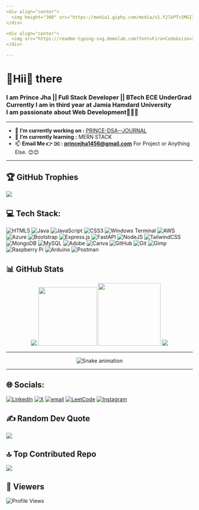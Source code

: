 ```yaml
---
<div align="center">
  <img height="300" src="https://media1.giphy.com/media/v1.Y2lkPTc5MGI3NjExNGl5ajNxNzRvOWJmdTFqYXZpeG1pNGV2eXUzb2R2Mjg4cXZud2VvMCZlcD12MV9pbnRlcm5hbF9naWZfYnlfaWQmY3Q9Zw/78XCFBGOlS6keY1Bil/giphy.gif"  />
</div>

<div align="center">
  <img src="https://readme-typing-svg.demolab.com?font=Fira+Code&size=24&duration=3000&pause=1000&color=FFD700&center=true&vCenter=true&width=500&lines=Hii+I'm+Prince+Jha;Full-Stack+Developer;Tech+Explorer+%26+Builder" alt="Typing SVG" />
</div>

---
```


<h1 align="left">💫Hii👋 there<br></h1>
<h3>I am Prince Jha || Full Stack Developer || BTech ECE UnderGrad<br>
Currently I am in third year at Jamia Hamdard University<br>
I am passionate about Web Development👨🏻‍💻</h3>

<hr>

- 🔭 **I’m currently working on :** [PRINCE-DSA--JOURNAL](https://github.com/iprince10/PRINCE-DSA--Journal)
- 🌱 **I’m currently learning :** MERN STACK
- 📫 **Email Me 👉 ✉️ :** **princejha1456@gmail.com** For Project or Anything Else. 😊😊

---

## 🏆 GitHub Trophies
![](https://github-profile-trophy.vercel.app/?username=iprince10&theme=radical&no-frame=false&no-bg=true&margin-w=4)

## 💻 Tech Stack:
![HTML5](https://img.shields.io/badge/html5-%23E34F26.svg?style=for-the-badge&logo=html5&logoColor=white) ![Java](https://img.shields.io/badge/java-%23ED8B00.svg?style=for-the-badge&logo=openjdk&logoColor=white) ![JavaScript](https://img.shields.io/badge/javascript-%23323330.svg?style=for-the-badge&logo=javascript&logoColor=%23F7DF1E) ![CSS3](https://img.shields.io/badge/css3-%231572B6.svg?style=for-the-badge&logo=css3&logoColor=white) ![Windows Terminal](https://img.shields.io/badge/Windows%20Terminal-%234D4D4D.svg?style=for-the-badge&logo=windows-terminal&logoColor=white) ![AWS](https://img.shields.io/badge/AWS-%23FF9900.svg?style=for-the-badge&logo=amazon-aws&logoColor=white) ![Azure](https://img.shields.io/badge/azure-%230072C6.svg?style=for-the-badge&logo=microsoftazure&logoColor=white) ![Bootstrap](https://img.shields.io/badge/bootstrap-%238511FA.svg?style=for-the-badge&logo=bootstrap&logoColor=white) ![Express.js](https://img.shields.io/badge/express.js-%23404d59.svg?style=for-the-badge&logo=express&logoColor=%2361DAFB) ![FastAPI](https://img.shields.io/badge/FastAPI-005571?style=for-the-badge&logo=fastapi) ![NodeJS](https://img.shields.io/badge/node.js-6DA55F?style=for-the-badge&logo=node.js&logoColor=white) ![TailwindCSS](https://img.shields.io/badge/tailwindcss-%2338B2AC.svg?style=for-the-badge&logo=tailwind-css&logoColor=white) ![MongoDB](https://img.shields.io/badge/MongoDB-%234ea94b.svg?style=for-the-badge&logo=mongodb&logoColor=white) ![MySQL](https://img.shields.io/badge/mysql-4479A1.svg?style=for-the-badge&logo=mysql&logoColor=white) ![Adobe](https://img.shields.io/badge/adobe-%23FF0000.svg?style=for-the-badge&logo=adobe&logoColor=white) ![Canva](https://img.shields.io/badge/Canva-%2300C4CC.svg?style=for-the-badge&logo=Canva&logoColor=white) ![GitHub](https://img.shields.io/badge/github-%23121011.svg?style=for-the-badge&logo=github&logoColor=white) ![Git](https://img.shields.io/badge/git-%23F05033.svg?style=for-the-badge&logo=git&logoColor=white) ![Gimp](https://img.shields.io/badge/Gimp-657D8B?style=for-the-badge&logo=gimp&logoColor=FFFFFF) ![Raspberry Pi](https://img.shields.io/badge/-Raspberry_Pi-C51A4A?style=for-the-badge&logo=Raspberry-Pi) ![Arduino](https://img.shields.io/badge/-Arduino-00979D?style=for-the-badge&logo=Arduino&logoColor=white) ![Postman](https://img.shields.io/badge/Postman-FF6C37?style=for-the-badge&logo=postman&logoColor=white)

## 📊 GitHub Stats

<div align="center">
  <img src="https://github-readme-stats-sigma-five.vercel.app/api?username=iprince10&show_icons=true&theme=radical&include_all_commits=true&count_private=true" />
  <img height="158em" src="https://github-profile-summary-cards.vercel.app/api/cards/profile-details?username=iprince10&theme=radical" />
  <img height="169em" src="https://github-readme-streak-stats.herokuapp.com/?user=iprince10&theme=radical" />
  <img src="https://github-readme-stats.vercel.app/api/top-langs/?username=iprince10&layout=compact&theme=radical" />
</div>

---
<!-- Snake Game Repo View -->

<div align="center">
  <img src="https://profile-readme-generator.com/assets/snake.svg" alt="Snake animation" />
</div>

---

## 🌐 Socials:
[![LinkedIn](https://img.shields.io/badge/LinkedIn-%230077B5.svg?logo=linkedin&logoColor=white)](https://linkedin.com/in/iprince10) 
[![X](https://img.shields.io/badge/X-black.svg?logo=X&logoColor=white)](https://x.com/_xprince10)
[![email](https://img.shields.io/badge/Email-D14836?logo=gmail&logoColor=white)](mailto:princejha1456@gmail.com) 
[![LeetCode](https://img.shields.io/badge/LeetCode-%23FFA116.svg?logo=LeetCode&logoColor=white)](https://leetcode.com/_iprince10)
[![Instagram](https://img.shields.io/badge/Instagram-%23E4405F.svg?logo=Instagram&logoColor=white)](https://instagram.com/_iprince10)


## ✍️ Random Dev Quote
![](https://quotes-github-readme.vercel.app/api?type=horizontal&theme=radical)

## 🔝 Top Contributed Repo
![](https://github-contributor-stats.vercel.app/api?username=iprince10&limit=5&theme=dark&combine_all_yearly_contributions=true)

## 👀 Viewers
![Profile Views](https://komarev.com/ghpvc/?username=iprince10&label=Profile%20views&color=0e75b6&style=flat)





